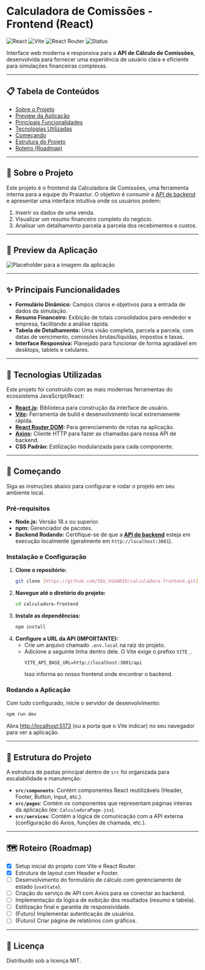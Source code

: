 # Calculadora de Comissões - Frontend (React)

![React](https://img.shields.io/badge/React-20232A?style=for-the-badge&logo=react&logoColor=61DAFB)
![Vite](https://img.shields.io/badge/Vite-646CFF?style=for-the-badge&logo=vite&logoColor=white)
![React Router](https://img.shields.io/badge/React_Router-CA4245?style=for-the-badge&logo=react-router&logoColor=white)
![Status](https://img.shields.io/badge/status-em%20desenvolvimento-yellow?style=for-the-badge)

Interface web moderna e responsiva para a **API de Cálculo de Comissões**, desenvolvida para fornecer uma experiência de usuário clara e eficiente para simulações financeiras complexas.

---

## 📋 Tabela de Conteúdos

- [Sobre o Projeto](#-sobre-o-projeto)
- [Preview da Aplicação](#-preview-da-aplicação)
- [Principais Funcionalidades](#-principais-funcionalidades)
- [Tecnologias Utilizadas](#-tecnologias-utilizadas)
- [Começando](#-começando)
- [Estrutura do Projeto](#-estrutura-do-projeto)
- [Roteiro (Roadmap)](#-roteiro-roadmap)

---

## 🎯 Sobre o Projeto

Este projeto é o frontend da Calculadora de Comissões, uma ferramenta interna para a equipe do Praiastur. O objetivo é consumir a [API de backend](https://github.com/SEU_USUARIO/calculadora-backend) e apresentar uma interface intuitiva onde os usuários podem:

1.  Inserir os dados de uma venda.
2.  Visualizar um resumo financeiro completo do negócio.
3.  Analisar um detalhamento parcela a parcela dos recebimentos e custos.

---

## 📸 Preview da Aplicação

![Placeholder para a imagem da aplicação](https://i.imgur.com/g8L8d9j.png)

---

## ✨ Principais Funcionalidades

- **Formulário Dinâmico:** Campos claros e objetivos para a entrada de dados da simulação.
- **Resumo Financeiro:** Exibição de totais consolidados para vendedor e empresa, facilitando a análise rápida.
- **Tabela de Detalhamento:** Uma visão completa, parcela a parcela, com datas de vencimento, comissões brutas/líquidas, impostos e taxas.
- **Interface Responsiva:** Planejado para funcionar de forma agradável em desktops, tablets e celulares.

---

## 🚀 Tecnologias Utilizadas

Este projeto foi construído com as mais modernas ferramentas do ecossistema JavaScript/React:

- **[React.js](https://reactjs.org/):** Biblioteca para construção da interface de usuário.
- **[Vite](https://vitejs.dev/):** Ferramenta de build e desenvolvimento local extremamente rápida.
- **[React Router DOM](https://reactrouter.com/):** Para gerenciamento de rotas na aplicação.
- **[Axios](https://axios-http.com/):** Cliente HTTP para fazer as chamadas para nossa API de backend.
- **CSS Padrão:** Estilização modularizada para cada componente.

---

## 🏁 Começando

Siga as instruções abaixo para configurar e rodar o projeto em seu ambiente local.

### Pré-requisitos

- **Node.js:** Versão 18.x ou superior.
- **npm:** Gerenciador de pacotes.
- **Backend Rodando:** Certifique-se de que a **[API de backend](https://github.com/SEU_USUARIO/calculadora-backend)** esteja em execução localmente (geralmente em `http://localhost:3001`).

### Instalação e Configuração

1.  **Clone o repositório:**
    ```sh
    git clone [https://github.com/SEU_USUARIO/calculadora-frontend.git](https://github.com/SEU_USUARIO/calculadora-frontend.git)
    ```
2.  **Navegue até o diretório do projeto:**
    ```sh
    cd calculadora-frontend
    ```
3.  **Instale as dependências:**
    ```sh
    npm install
    ```
4.  **Configure a URL da API (IMPORTANTE):**
    - Crie um arquivo chamado `.env.local` na raiz do projeto.
    - Adicione a seguinte linha dentro dele. O Vite exige o prefixo `VITE_`.
      ```
      VITE_API_BASE_URL=http://localhost:3001/api
      ```
      Isso informa ao nosso frontend onde encontrar o backend.

### Rodando a Aplicação

Com tudo configurado, inicie o servidor de desenvolvimento:

```sh
npm run dev
```

Abra [http://localhost:5173](http://localhost:5173) (ou a porta que o Vite indicar) no seu navegador para ver a aplicação.

---

## 📁 Estrutura do Projeto

A estrutura de pastas principal dentro de `src` foi organizada para escalabilidade e manutenção:

- **`src/components`**: Contém componentes React reutilizáveis (Header, Footer, Button, Input, etc.).
- **`src/pages`**: Contém os componentes que representam páginas inteiras da aplicação (ex: `CalculadoraPage.jsx`).
- **`src/services`**: Contém a lógica de comunicação com a API externa (configuração do Axios, funções de chamada, etc.).

---

## 🗺️ Roteiro (Roadmap)

- [x] Setup inicial do projeto com Vite e React Router.
- [x] Estrutura de layout com Header e Footer.
- [ ] Desenvolvimento do formulário de cálculo com gerenciamento de estado (`useState`).
- [ ] Criação do serviço de API com Axios para se conectar ao backend.
- [ ] Implementação da lógica de exibição dos resultados (resumo e tabela).
- [ ] Estilização final e garantia de responsividade.
- [ ] (Futuro) Implementar autenticação de usuários.
- [ ] (Futuro) Criar página de relatórios com gráficos.

---

## 📜 Licença

Distribuído sob a licença MIT.
